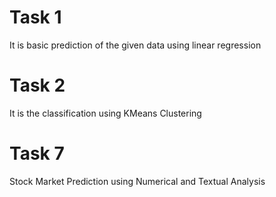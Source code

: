 # Task 1
It is basic prediction of the given data using linear regression
# Task 2
It is the classification using KMeans Clustering
# Task 7
Stock Market Prediction using Numerical and Textual Analysis
